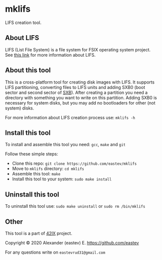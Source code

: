 # mklifs
LIFS creation tool.

## About LIFS
LIFS (List File System) is a file system for FSIX operating system project.
See [this link](LIFS.md) for more information about LIFS.

## About this tool
This is a cross-platform tool for creating disk images with LIFS. 
It supports LIFS partitioning, converting files to LIFS units and adding 
SXB0 (boot sector and second sector of [SXB](https://github.com/eastev/sxb)).
After creating a partition you need a directory with something you want to
write on this partition. Adding SXB0 is necessary for system disks, but you 
may add no bootloaders for other (not system) disks.

For more information about LIFS creation process use: `mklifs -h`

## Install this tool
To install and assemble this tool you need: `gcc`, `make` and `git`

Follow these simple steps:
* Clone this repo: `git clone https://github.com/eastev/mklifs`
* Move to `mklifs` directory: `cd mklifs`
* Assemble this tool: `make`
* Install this tool to your system: `sudo make install`

## Uninstall this tool
To uninstall this tool use: `sudo make uninstall` or `sudo rm /bin/mklifs`

## Other
This tool is a part of [42IX](https://github.com/eastev/42ix) project.


Copyright © 2020 Alexander (eastev) E. <https://github.com/eastev>

For any questions write on `eastevrud31@gmail.com`
